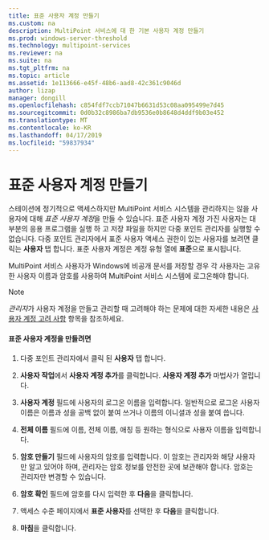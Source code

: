 ```yaml
---
title: 표준 사용자 계정 만들기
ms.custom: na
description: MultiPoint 서비스에 대 한 기본 사용자 계정 만들기
ms.prod: windows-server-threshold
ms.technology: multipoint-services
ms.reviewer: na
ms.suite: na
ms.tgt_pltfrm: na
ms.topic: article
ms.assetid: 1e113666-e45f-48b6-aad8-42c361c9046d
author: lizap
manager: dongill
ms.openlocfilehash: c854fdf7ccb71047b6631d53c08aa095499e7d45
ms.sourcegitcommit: 0d0b32c8986ba7db9536e0b8648d4ddf9b03e452
ms.translationtype: MT
ms.contentlocale: ko-KR
ms.lasthandoff: 04/17/2019
ms.locfileid: "59837934"
---
```

# <a name="create-a-standard-user-account"></a>표준 사용자 계정 만들기
스테이션에 정기적으로 액세스하지만 MultiPoint 서비스 시스템을 관리하지는 않을 사용자에 대해 *표준 사용자 계정*을 만들 수 있습니다. 표준 사용자 계정 가진 사용자는 대부분의 응용 프로그램을 실행 하 고 저장 파일을 하지만 다중 포인트 관리자를 실행할 수 없습니다. 다중 포인트 관리자에서 표준 사용자 액세스 권한이 있는 사용자를 보려면 클릭는 **사용자** 탭 합니다. 표준 사용자 계정은 계정 유형 열에 **표준**으로 표시됩니다.  
  
MultiPoint 서비스 사용자가 Windows에 비공개 문서를 저장할 경우 각 사용자는 고유한 사용자 이름과 암호를 사용하여 MultiPoint 서비스 시스템에 로그온해야 합니다.  
  
> [!NOTE]  
> *관리자*가 사용자 계정을 만들고 관리할 때 고려해야 하는 문제에 대한 자세한 내용은 [사용자 계정 고려 사항](User-Account-Considerations.md) 항목을 참조하세요.  
  
#### <a name="to-create-a-standard-user-account"></a>표준 사용자 계정을 만들려면  
  
1.  다중 포인트 관리자에서 클릭 된 **사용자** 탭 합니다.  
  
2.  **사용자 작업**에서 **사용자 계정 추가**를 클릭합니다. **사용자 계정 추가** 마법사가 열립니다.  
  
3.  **사용자 계정** 필드에 사용자의 로그온 이름을 입력합니다. 일반적으로 로그온 사용자 이름은 이름과 성을 공백 없이 붙여 쓰거나 이름의 이니셜과 성을 붙여 씁니다.  
  
4.  **전체 이름** 필드에 이름, 전체 이름, 애칭 등 원하는 형식으로 사용자 이름을 입력합니다.  
  
5.  **암호 만들기** 필드에 사용자의 암호를 입력합니다. 이 암호는 관리자와 해당 사용자만 알고 있어야 하며, 관리자는 암호 정보를 안전한 곳에 보관해야 합니다. 암호는 관리자만 변경할 수 있습니다.  
  
6.  **암호 확인** 필드에 암호를 다시 입력한 후 **다음**을 클릭합니다.  
  
7.  액세스 수준 페이지에서 **표준 사용자**를 선택한 후 **다음**을 클릭합니다.  
  
8.  **마침**을 클릭합니다.  